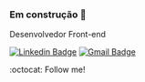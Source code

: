### Em construção 👋

Desenvolvedor Front-end

[![Linkedin Badge](https://img.shields.io/badge/linkedin-%230077B5.svg?&style=flat-square&logo=linkedin&logoColor=white)](https://https://www.linkedin.com/in/roger-itael//) [![Gmail Badge](https://img.shields.io/badge/-rogeritael.contato@gmail.com-c14438?style=flat-square&logo=Gmail&logoColor=white&link=mailto:maria.almoliveira@gmail.com)](mailto:rogeritael.contato@gmail.com) 


:octocat: Follow me!
